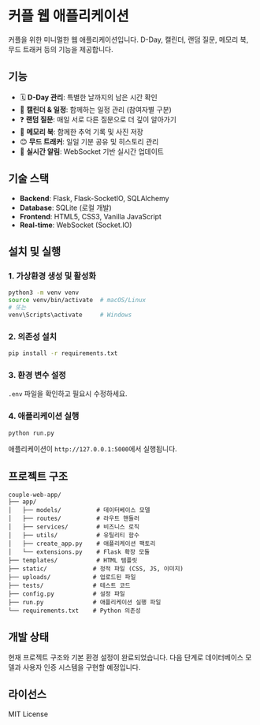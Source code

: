 # 커플 웹 애플리케이션

커플을 위한 미니멀한 웹 애플리케이션입니다. D-Day, 캘린더, 랜덤 질문, 메모리 북, 무드 트래커 등의 기능을 제공합니다.

## 기능

- 🗓️ **D-Day 관리**: 특별한 날까지의 남은 시간 확인
- 📅 **캘린더 & 일정**: 함께하는 일정 관리 (참여자별 구분)
- ❓ **랜덤 질문**: 매일 서로 다른 질문으로 더 깊이 알아가기
- 📖 **메모리 북**: 함께한 추억 기록 및 사진 저장
- 😊 **무드 트래커**: 일일 기분 공유 및 히스토리 관리
- 🔔 **실시간 알림**: WebSocket 기반 실시간 업데이트

## 기술 스택

- **Backend**: Flask, Flask-SocketIO, SQLAlchemy
- **Database**: SQLite (로컬 개발)
- **Frontend**: HTML5, CSS3, Vanilla JavaScript
- **Real-time**: WebSocket (Socket.IO)

## 설치 및 실행

### 1. 가상환경 생성 및 활성화
```bash
python3 -m venv venv
source venv/bin/activate  # macOS/Linux
# 또는
venv\Scripts\activate     # Windows
```

### 2. 의존성 설치
```bash
pip install -r requirements.txt
```

### 3. 환경 변수 설정
`.env` 파일을 확인하고 필요시 수정하세요.

### 4. 애플리케이션 실행
```bash
python run.py
```

애플리케이션이 `http://127.0.0.1:5000`에서 실행됩니다.

## 프로젝트 구조

```
couple-web-app/
├── app/
│   ├── models/          # 데이터베이스 모델
│   ├── routes/          # 라우트 핸들러
│   ├── services/        # 비즈니스 로직
│   ├── utils/           # 유틸리티 함수
│   ├── create_app.py    # 애플리케이션 팩토리
│   └── extensions.py    # Flask 확장 모듈
├── templates/           # HTML 템플릿
├── static/             # 정적 파일 (CSS, JS, 이미지)
├── uploads/            # 업로드된 파일
├── tests/              # 테스트 코드
├── config.py           # 설정 파일
├── run.py              # 애플리케이션 실행 파일
└── requirements.txt    # Python 의존성
```

## 개발 상태

현재 프로젝트 구조와 기본 환경 설정이 완료되었습니다. 다음 단계로 데이터베이스 모델과 사용자 인증 시스템을 구현할 예정입니다.

## 라이선스

MIT License